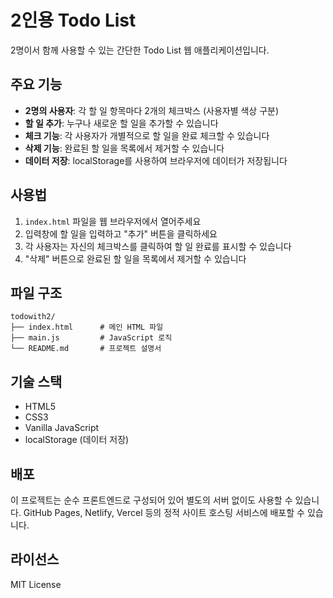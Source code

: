 # 2인용 Todo List

2명이서 함께 사용할 수 있는 간단한 Todo List 웹 애플리케이션입니다.

## 주요 기능

- **2명의 사용자**: 각 할 일 항목마다 2개의 체크박스 (사용자별 색상 구분)
- **할 일 추가**: 누구나 새로운 할 일을 추가할 수 있습니다
- **체크 기능**: 각 사용자가 개별적으로 할 일을 완료 체크할 수 있습니다
- **삭제 기능**: 완료된 할 일을 목록에서 제거할 수 있습니다
- **데이터 저장**: localStorage를 사용하여 브라우저에 데이터가 저장됩니다

## 사용법

1. `index.html` 파일을 웹 브라우저에서 열어주세요
2. 입력창에 할 일을 입력하고 "추가" 버튼을 클릭하세요
3. 각 사용자는 자신의 체크박스를 클릭하여 할 일 완료를 표시할 수 있습니다
4. "삭제" 버튼으로 완료된 할 일을 목록에서 제거할 수 있습니다

## 파일 구조

```
todowith2/
├── index.html      # 메인 HTML 파일
├── main.js         # JavaScript 로직
└── README.md       # 프로젝트 설명서
```

## 기술 스택

- HTML5
- CSS3
- Vanilla JavaScript
- localStorage (데이터 저장)

## 배포

이 프로젝트는 순수 프론트엔드로 구성되어 있어 별도의 서버 없이도 사용할 수 있습니다. 
GitHub Pages, Netlify, Vercel 등의 정적 사이트 호스팅 서비스에 배포할 수 있습니다.

## 라이선스

MIT License 